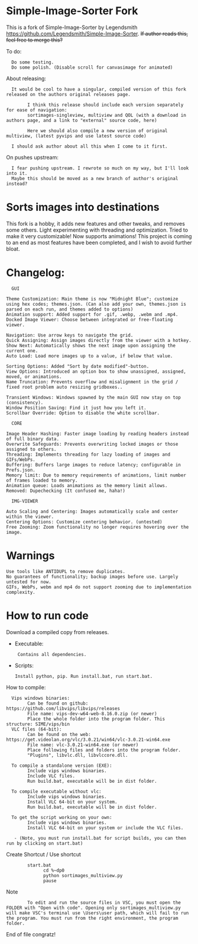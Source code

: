 # Simple-Image-Sorter Fork
This is a fork of Simple-Image-Sorter by Legendsmith https://github.com/Legendsmith/Simple-Image-Sorter. ~~If author reads this, feel free to merge this?~~ 

To do:

      Do some testing.
      Do some polish. (Disable scroll for canvasimage for animated)
About releasing: 

      It would be cool to have a singular, compiled version of this fork released on the authors original releases page.

            I think this release should include each version separately for ease of navigation: 
            sortimages-singleview, multiview and QOL (with a download in authors page, and a link to "external" source code, here)

            Here we should also compile a new version of original multiview, (latest pyvips and use latest source code)

      I should ask author about all this when I come to it first.

On pushes upstream:

      I fear pushing upstream. I rewrote so much on my way, but I'll look into it.
      Maybe this should be moved as a new branch of author's original instead?

# Sorts images into destinations #
This fork is a hobby, it adds new features and other tweaks, and removes some others. Light experimenting with threading and optimization. Tried to make it very customizable! Now supports animations!
This project is coming to an end as most features have been completed, and I wish to avoid further bloat.

# Changelog: #

      GUI

    Theme Customization: Main theme is now "Midnight Blue"; customize using hex codes; themes.json. (Can also add your own, themes.json is parsed on each run, and themes added to options)
    Animation support: Added support for .gif, .webp, .webm and .mp4.
    Docked Image Viewer: Choose between integrated or free-floating viewer.

    Navigation: Use arrow keys to navigate the grid.
    Quick Assigning: Assign images directly from the viewer with a hotkey.
    Show Next: Automatically shows the next image upon assigning the current one.
    Auto Load: Load more images up to a value, if below that value.

    Sorting Options: Added "Sort by date modified"-button.
    View Options: Introduced an option box to show unassigned, assigned, moved, or animations.
    Name Truncation: Prevents overflow and misalignment in the grid / fixed root problem auto resizing gridboxes..
    
    Transient Windows: Windows spawned by the main GUI now stay on top (consistency).
    Window Position Saving: Find it just how you left it.
    Scrollbar Override: Option to disable the white scrollbar.

      CORE

    Image Header Hashing: Faster image loading by reading headers instead of full binary data.
    Overwrite Safeguards: Prevents overwriting locked images or those assigned to others.
    Threading: Implements threading for lazy loading of images and GIFs/WebPs.
    Buffering: Buffers large images to reduce latency; configurable in Prefs.json.
    Memory limit: Due to memory requirements of animations, limit number of frames loaded to memory.
    Animation queue: Loads animations as the memory limit allows.
    Removed: Dupechecking (It confused me, haha!)

      IMG-VIEWER

    Auto Scaling and Centering: Images automatically scale and center within the viewer.
    Centering Options: Customize centering behavior. (untested)
    Free Zooming: Zoom functionality no longer requires hovering over the image.

# Warnings #

    Use tools like ANTIDUPL to remove duplicates.
    No guarantees of functionality; backup images before use. Largely untested for now.
    GIFs, WebPs, webm and mp4 do not support zooming due to implementation complexity.

# How to run code #
Download a compiled copy from releases.
 - Executable:
   
        Contains all dependencies.
 - Scripts:
   
       Install python, pip. Run install.bat, run start.bat.
How to compile:

      Vips windows binaries:
            Can be found on github: https://github.com/libvips/libvips/releases
            File name: vips-dev-w64-web-8.16.0.zip (or newer)
            Place the whole folder into the program folder. This structure: SIME/vips/bin
      VLC files (64-bit):
            Can be found on the web: https://get.videolan.org/vlc/3.0.21/win64/vlc-3.0.21-win64.exe
            File name: vlc-3.0.21-win64.exe (or newer)
            Place following files and folders into the program folder.
            "Plugins", libvlc.dll, libvlccore.dll.

      To compile a standalone version (EXE):
            Include vips windows binaries.
            Include VLC files.
            Run build.bat, executable will be in dist folder.

      To compile executable without vlc:
            Include vips windows binaries.
            Install VLC 64-bit on your system.
            Run build.bat, executable will be in dist folder.

      To get the script working on your own:
            Include vips windows binaries.
            Install VLC 64-bit on your system or include the VLC files.
            
       - (Note, you must run install.bat for script builds, you can then run by clicking on start.bat)
      
 Create Shortcut / Use shortcut
      
            start.bat
                  cd %~dp0
                  python sortimages_multiview.py
                  pause
Note

            To edit and run the source files in VSC, you must open the FOLDER with "Open with code". Opening only sortimages_multiview.py will make VSC's terminal use \Users\user path, which will fail to run the program. You must run from the right environment, the program folder.
      
      
End of file congratz!

